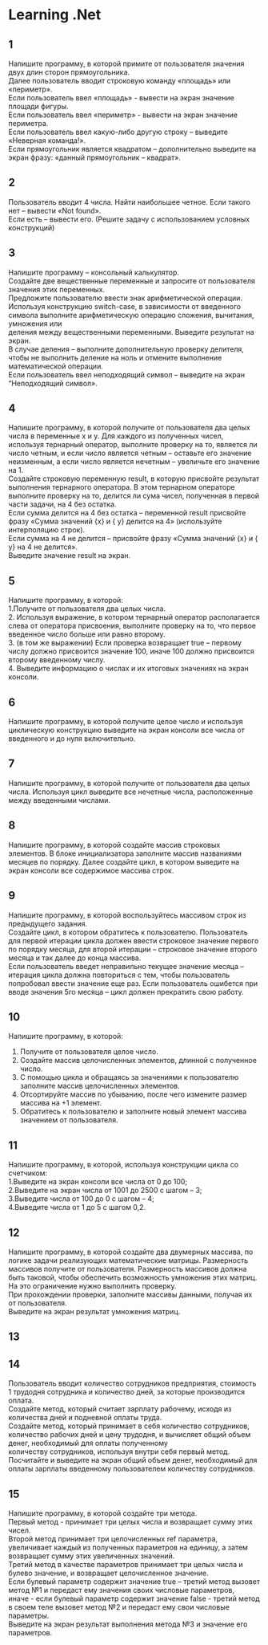 # Learning .Net


## 1
Напишите программу, в которой примите от пользователя значения двух длин сторон прямоугольника.  
Далее пользователь вводит строковую команду «площадь» или «периметр».  
Если пользователь ввел «площадь» - вывести на экран значение площади фигуры.  
Если пользователь ввел «периметр» - вывести на экран значение периметра.  
Если пользователь ввел какую-либо другую строку – выведите «Неверная команда!».  
Если прямоугольник является квадратом – дополнительно выведите на экран фразу: «данный прямоугольник – квадрат».  

## 2
Пользователь вводит 4 числа. Найти наибольшее четное. Если такого нет – вывести «Not found».  
Если есть – вывести его. (Решите задачу с использованием условных конструкций)  

## 3
Напишите программу – консольный калькулятор.  
Создайте две вещественные переменные и запросите от пользователя значения этих переменных.  
Предложите пользователю ввести знак арифметической операции.  
Используя конструкцию switch-case, в зависимости от введенного символа выполните арифметическую операцию сложения, вычитания, умножения или  
деления между вещественными переменными. Выведите результат на экран.  
В случае деления – выполните дополнительную проверку делителя, чтобы не выполнить деление на ноль и отмените выполнение 
математической операции.  
Если пользователь ввел неподходящий символ – выведите на экран “Неподходящий символ».  

## 4
Напишите программу, в которой получите от пользователя два целых числа в
переменные x и y.  Для каждого из полученных чисел, используя тернарный оператор,
выполните проверку на то, является ли число четным, и если число является четным
– оставьте его значение неизменным, а если число является нечетным – увеличьте
его значение на 1.  
Создайте строковую переменную result, в которую присвойте результат выполнения
тернарного оператора.  В этом тернарном операторе выполните проверку на то,
делится ли сума чисел, полученная в первой части задачи, на 4 без остатка.  
Если сумма делится на 4 без остатка – переменной result присвойте фразу «Сумма
значений {x} и { y} делится на 4» (используйте интерполяцию строк).  
Если сумма на 4 не делится – присвойте фразу «Сумма значений {x} и { y} на 4 не делится».  
Выведите значение result на экран.

## 5
Напишите программу, в которой:  
1.Получите от пользователя два целых числа.  
2. Используя выражение, в котором тернарный оператор располагается слева от
оператора присвоения, выполните проверку на то, что первое введенное число
больше или равно второму.  
3. (в том же выражении) Если проверка возвращает true – первому числу должно
присвоится значение 100, иначе 100 должно присвоится второму введенному
числу.  
4. Выведите информацию о числах и их итоговых значениях на экран консоли.  

## 6
Напишите программу, в которой получите целое число и используя циклическую
конструкцию выведите на экран консоли все числа от введенного и до нуля
включительно.

## 7
Напишите программу, в которой получите от пользователя два целых числа.
Используя цикл выведите все нечетные числа, расположенные между введенными
числами.

## 8
Напишите программу, в которой создайте массив строковых элементов. В блоке
инициализатора заполните массив названиями месяцев по порядку.  Далее создайте
цикл, в котором выведите на экран консоли все содержимое массива строк.

## 9
Напишите программу, в которой воспользуйтесь массивом строк из предыдущего
задания.  
Создайте цикл, в котором обратитесь к пользователю.  Пользователь для первой
итерации цикла должен ввести строковое значение первого по порядку месяца, для
второй итерации – строковое значение второго месяца и так далее до конца массива.  
Если пользователь введет неправильно текущее значение месяца – итерация цикла
должна повториться с тем, чтобы пользователь попробовал ввести значение еще
раз.  Если пользователь ошибется при вводе значения 5го месяца – цикл должен
прекратить свою работу.

## 10
Напишите программу, в которой:  
1. Получите от пользователя целое число.  
2. Создайте массив целочисленных элементов, длинной с полученное число.  
3. С помощью цикла и обращаясь за значениями к пользователю заполните массив
целочисленных элементов.  
4. Отсортируйте массив по убыванию, после чего измените размер массива на +1
элемент.  
5. Обратитесь к пользователю и заполните новый элемент массива значением от
пользователя.  

## 11
Напишите программу, в которой, используя конструкции цикла со счетчиком:  
1.Выведите на экран консоли все числа от 0 до 100;  
2.Выведите на экран числа от 1001 до 2500 с шагом – 3;  
3.Выведите числа от 100 до 0 с шагом – 4;  
4.Выведите числа от 1 до 5 с шагом 0,2.  

## 12
Напишите программу, в которой создайте два двумерных массива, по логике
задачи реализующих математические матрицы.  Размерность массивов получите
от пользователя.  Размерность массивов должна быть таковой, чтобы обеспечить
возможность умножения этих матриц.  На это ограничение нужно выполнить
проверку.  
При прохождении проверки, заполните массивы данными, получая их от
пользователя.  
Выведите на экран результат умножения матриц.  

## 13

## 14
Пользователь вводит количество сотрудников предприятия, стоимость 1 трудодня
сотрудника и количество дней, за которые производится оплата.  
Создайте метод, который считает зарплату рабочему, исходя из количества дней и
подневной оплаты труда.  
Создайте метод, который принимает в себя количество сотрудников, количество рабочих дней 
и цену трудодня, и вычисляет общий объем денег, необходимый для оплаты полученному  
количеству сотрудников, используя внутри себя первый метод.  
Посчитайте и выведите на экран общий объем денег, необходимый для оплаты
зарплаты введенному пользователем количеству сотрудников.  

## 15
Напишите программу, в которой создайте три метода.  
Первый метод - принимает три целых числа и возвращает сумму этих чисел.  
Второй метод принимает три целочисленных ref параметра, увеличивает каждый из
полученных параметров на единицу, а затем возвращает сумму этих увеличенных
значений.  
Третий метод в качестве параметров принимает три целых числа и булево значение,
и возвращает целочисленное значение.  
Если булевый параметр содержит значение true – третий метод вызовет метод №1 и передаст ему значения своих числовые параметров,  
иначе - если булевый параметр содержит значение false - третий метод в своем теле вызовет метод №2 и передаст ему свои числовые параметры.  
Выведите на экран результат выполнения метода №3 и значение его параметров.